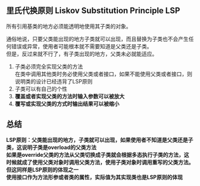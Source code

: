 
## 里氏代换原则	Liskov Substitution Principle LSP

所有引用基类的地方必须能透明地使用其子类的对象。
            
通俗地说，只要父类能出现的地方子类就可以出现，而且替换为子类也不会产生任何错误或异常，使用者可能根本就不需要知道是父类还是子类。    
但是，反过来就不行了，有子类出现的地方，父类未必就能适应。

1. 子类必须完全实现父类的方法    
    在类中调用其他类时务必使用父类或者接口，如果不能使用父类或者接口，则说明类的设计已经违背了LSP原则  
2. 子类可以有自己的个性
3. **覆盖或者实现父类的方法时输入参数可以被放大**
4. **覆写或实现父类的方式时输出结果可以被缩小**
## 总结
**LSP原则：父类能出现的地方，子类就可以出现，如果使用者不知道是父类还是子类，这说明子类是overload的父类方法**   
**如果是override父类的方法从父类切换成子类就会根据多态执行子类的方法，这时候就成了使用父类对象时调用父类方法，使用子类对象时调用重写的父类方法。但这同样是LSP原则的体现之一**   
**使用接口作为方法形参或者类的属性，实际值为其实现类也是LSP原则的体现**